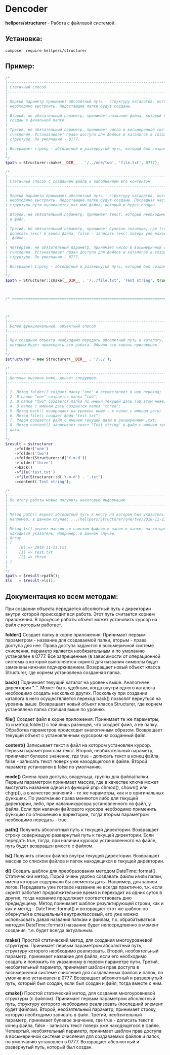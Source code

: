 # Dencoder
**hellpers/structurer** - Работа с файловой системой.

## Установка:
	composer require hellpers/structurer

## Пример:
```php
/*
|------------------------------------------------------------------------------
| Статичный способ
|------------------------------------------------------------------------------
|
| Первый параметр принимает абсолютный путь - структуру каталогов, которую
| необходимо выстроить. Недостающие папки будут созданы.
|
| Второй, не обязательный параметр, принимает название файла, который будет
| создан в финальной папке.
|
| Третий, не обязательный параметр, принимает число в восьмеричной системе
| счисления. Устанавливает права доступа для файлов и каталогов в создаваемой
| структуре. По умолчанию - 0777.
|
| Возвращает строку - абсолютный и развернутый путь, который был создан.
|
*/
$path = Structurer::make(__DIR__ . '/../one/two', 'file.txt', 0777);

/*
|------------------------------------------------------------------------------
| Статичный способ с созданием файла и заполнением его контентом
|------------------------------------------------------------------------------
|
| Первый параметр принимает абсолютный путь - структуру каталогов, которую
| необходимо выстроить. Недостающие папки будут созданы. Последняя часть
| структуры пути оценивается как имя файла, который и будет создан.
|
| Второй, не обязательный параметр, принимает текст, который необходимо записать
| в файл.
|
| Третий, не обязательный параметр, принимает булевое значение, где true -
| дописать текст в конец файла, false - записать текст поверх уже находящегося в
|  файле.
|
| Четвертый, не обязательный параметр, принимает число в восьмеричной системе
| счисления. Устанавливает права доступа для файлов и каталогов в создаваемой
| структуре. По умолчанию - 0777.
|
| Возвращает строку - абсолютный и развернутый путь, который был создан.
|
*/
$path = Structurer::cmake(__DIR__ . '/../file.txt', 'Test string', true, 0777);



/* ========================================================================= */



/*
|------------------------------------------------------------------------------
| Более функциональный, объектный способ
|------------------------------------------------------------------------------
|
| При создании объекта необходимо передать абсолютный путь к каталогу, в
| котором будет проиходить вся работа. Обычно это корень приложения.
|
*/
$structurer = new Structurer(__DIR__ . '/../');

/*
|------------------------------------------------------------------------------
| Цепочка вызовов ниже, делает следующее:
|------------------------------------------------------------------------------
|
| 1. Метод folder() создает папку "one" и осуществляет в нее переход;
| 2. В папке "one" создается папка "two";
| 3. В папке "two" создается папка по имени текущей даты (об этом ниже);
| 4. В папке с именем даты создается папка "three";
| 5. Метод back() возвращает на уровень выше - в папке с именем даты;
| 6. Метод file() создает файл "test.txt";
| 7. Рядом создается файл с именем текущей даты и расширением .txt;
| 8. Метод content() записывает текст "Test string" в файл с именем текущей
| даты.
|
*/
$result = $structurer
    ->folder('one')
    ->folder('two')
    ->folder(Structurer::d('Y-m-d'))
    ->folder('three')
    ->back()
    ->file('test.txt')
    ->file(Structurer::d('Y-m-d') . '.txt')
    ->content('Test string');

/*
|------------------------------------------------------------------------------
| По итогу работы можно получить некоторую информацию
|------------------------------------------------------------------------------
|
| Метод path() вернет абсолютный путь к месту на котором был указатель.
| Например, в данном случае: .../hellpers/Structurer/one/two/2018-11-23
|
| Метод ls() вернет массив со списком файлов и папок в папке, на которой
| находится указатель. Например, в данном случае:
| Array
| (
|     [0] => 2018-11-23.txt
|     [1] => test.txt
|     [2] => three
| )
|
*/
$path = $result->path();
$ls   = $result->ls();
```
## Документация ко всем методам:
При создании объекта передается абсолютный путь к директории внутри которой происходит вся работа. Этот путь считается корнем приложения.
В процессе работы объект может установить курсор на файл с которым работает.

**folder()**
Создает папку в корне приложения.
Принимает первым параметром - название для создаваемой папки, вторым - права доступа для нее. Права доступа задаются в восьмеричной системе счисления, параметр является необязательным и по умоланию установлен в 0777. Все запрещенные (в зависимости от операционной системы в которой выполняется
скрипт) для названия символы будут заменены нижним подчеркиванием.
Возвращает новый объект класса Structurer, где корнем установлена созданная
папка.

**back()**
Поднимает текущий каталог на уровень выше. Аналогичен директории "..".
Может быть удобным, когда внутри одного каталога необходимо создать несколько других. Поскольку при создании каталога в него осуществляется переход back() позволят вернуться на уровень выше.
Возвращает новый объект класса Structurer, где корнем установлена папка стоящая выше по уровню.

**file()**
Создает файл в корне приложения.
Принимает те же параметры, то и метод folder() с той лишь разницей, что создает файл, а не папку. Обработка параметров происходит аналогичным образом.
Возвращает текущий объект с установленным курсором на созданный файл.

**content()**
Записывает текст в файл на котором установлен курсор.
Первым параметром сам текст. Второй, необязательный параметр, принимает булевое значение, где true - дописать текст в конец файла, false - записать текст поверх уже находящегося в файле. Второй параметр установлен в false по умолчанию.

**mode()**
Смена прав доступа, владельца, группы для файла/папки.
Первым параметром принимает массив, где в качестве ключа может выступать название одной из функций php: chmod(), chown() или chgrp(), а в качестве значений - те же параметры, как и в оригинальных функциях. По умолчанию права меняются либо для текущей директории, либо, при налачиикурсора установленного на файл, у файла. Если при налачии файлового курсора необходимо применить функцию по отношению к директории, тогда вторым параметром необходимо передать - true.

**path()**
Получить абсолютный путь к текущей директории.
Возвращает строку содержащую развернутый путь к текущей директории.
Если передать true, тогда, при наличии курсора установленного на файле, путь будет возвращен вместе с файлом.

**ls()**
Получить список файлов внутри текущей директории.
Возвращает массив со списком файлов и папок находящихся в текущей директории.

**d()**
Создать шаблон для преобразования методом DateTime::format().
Статический метод.
Порой очень удобно создавать файлы и/или папки, имена которых содержали бы элементы даты. Например, для записи логов. Передавать уже готовое название не всегда практично, т.к. если скрипт работает продолжительное время и переходит из одних суток в другие, тогда название продолжает соответствовать дню предыдущему.
Метод принимает шаблон результирующей строки, как и как и метод - DateTime::format() и возвращает этот же шаблон но обернутый в специальный внутриклассовый, его уже можно использовать давая названия папкам и файлам, т.к. обрабатываться методом DateTime::format() название будет непосредтвенно в момент создания, т.е. будет всегда актуальным.

**make()**
Простой статический метод, для создания многоуровневой структуры.
Принимает первым параметром абсолютный путь, структуру которого необходимо реализовать. Второй, необзятельный параметр, принимает название для файла, если его необходимо создать и положить по указанному в первом параметре пути. Третий, необзятельный параметр, принимает шаблон прав доступа в восьмеричной системе счисления для создаваемых файлов и папок, по умолчанию установлен в 0777.
Возвращает абсолютный и развернутый путь, который был создан, если был создан и файл, тогда вместе с ним.

**cmake()**
Простой статический метод, для создания многоуровневой структуры (с файлом).
Принимает первым параметром абсолютный путь, структуру которого необходимо реализовать (последний элемент будет файлом). Второй, необзятельный параметр, принимает строку, которую необходимо записать в файл. Третий, необзятельный параметр, принимает булевое значение, где true - дописать текст в конец файла, false - записать текст поверх уже находящегося в файле. Четвертый, необзятельный параметр, принимает шаблон прав доступа в восьмеричной системе счисления для создаваемых файлов и папок, по умолчанию установлен в 0777.
Возвращает абсолютный и развернутый путь, который был создан.
